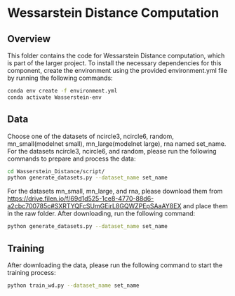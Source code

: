 # Wessarstein Distance Computation

## Overview
This folder contains the code for Wessarstein Distance computation, which is part of the larger project. To install the necessary dependencies for this component, create the environment using the provided environment.yml file by running the following commands:

```bash
conda env create -f environment.yml
conda activate Wasserstein-env
```
## Data
Choose one of the datasets of ncircle3, ncircle6, random, mn_small(modelnet small), mn_large(modelnet large), rna named set_name.
For the datasets ncircle3, ncircle6, and random, please run the following commands to prepare and process the data:
```bash
cd Wasserstein_Distance/script/
python generate_datasets.py --dataset_name set_name
```

For the datasets mn_small, mn_large, and rna, please download them from https://drive.filen.io/f/69d1d525-1ce8-4770-88d6-a2cbc700785c#SXRTYQFcSUmGEirL8GQWZPEpSAaAY8EX and place them in the raw folder. 
After downloading, run the following command:
```bash
python generate_datasets.py --dataset_name set_name
```
## Training
After downloading the data, please run the following command to start the training process:
```bash
python train_wd.py --dataset_name set_name
```


